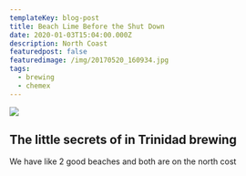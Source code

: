 ```yaml
---
templateKey: blog-post
title: Beach Lime Before the Shut Down
date: 2020-01-03T15:04:00.000Z
description: North Coast
featuredpost: false
featuredimage: /img/20170520_160934.jpg
tags:
  - brewing
  - chemex
---
```



![](https://lh3.googleusercontent.com/2SHdwRKiaLprXpae7_Ieo3WU9nsDuXP7P4Pk9W1A8jgtYzgTwoGnHZFJDGdEQf4y_8RtQsMOLO4mDMLaPtD9nDcA6OEusIFaFjku7AQfxsSpL0Y-J2elBskWLbjWm80BUKQi0VNhhG1wNka3t4f80O6fhPsCO0mpgyOMHvOue4xFS-fxypXrmCircdf8WuucjK6-CsD_k0RDH9f-3AvM7sA3NUSqawSmVt75cO4P697BVH5aVYqL1nxZINRKu87M7H0QJXjzK77k2tmVRwVMmwjly2SIcuENwT5tNxe0PB_uCGtB_iHEanO7wIS6Jn6pRlqRMrpQfowNWR4CySxKhbmnY044UoOkJHzSo72yuyB309TIhqHLxEfdUxirMrg02Qx7wGGOIxJEsfLaEEAnjGXDUf9geUJm9H6OecU4gbHyqTMQpkM-xu2fO3BpuGbtMOrNjbXgg3JDLuIxike6EkazD1svzgmffKR4kUwi_8UlVLug5Ih7z9k-4y6EUqIRXgo-dJ6vNYxTp3Xb6E7ictTVceVsZC_PgT9n1uIAbQFEREAmd2YpY75ptWZG4_6OhjgIHoMUoOF0noFSieZ7AK7ZHrO1aHhHIrbwGJh57CfTieAOC2lWr5KkR3CIwDIj8HrGGaLxonKoQoiPLZiOFp7XFnWTXHR51I343abFsbOH_1KPmftEHKsLCQ6scg=w1010-h757-no)



## The little secrets of in Trinidad brewing

We have like 2 good beaches and both are on the north cost
